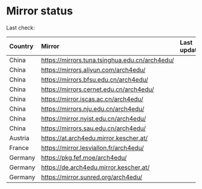 <script src="./time.js"></script>
# Mirror status
Last check: <script type="text/javascript">localize(1708362971.0810041);</script>

|Country|Mirror|Last update|
|:------|:-----|:----------|
|China|https://mirrors.tuna.tsinghua.edu.cn/arch4edu/|<script type="text/javascript">localize(1708324475);</script>|
|China|https://mirrors.aliyun.com/arch4edu/|<script type="text/javascript">localize(1708324475);</script>|
|China|https://mirrors.bfsu.edu.cn/arch4edu/|<script type="text/javascript">localize(1708324475);</script>|
|China|https://mirrors.cernet.edu.cn/arch4edu/|<script type="text/javascript">localize(1708324475);</script>|
|China|https://mirror.iscas.ac.cn/arch4edu/|<script type="text/javascript">localize(1708324475);</script>|
|China|https://mirrors.nju.edu.cn/arch4edu/|<script type="text/javascript">localize(1708280854);</script>|
|China|https://mirror.nyist.edu.cn/arch4edu/|<script type="text/javascript">localize(1708324475);</script>|
|China|https://mirrors.sau.edu.cn/arch4edu/|<script type="text/javascript">localize(1708324475);</script>|
|Austria|https://at.arch4edu.mirror.kescher.at/|<script type="text/javascript">localize(1708324475);</script>|
|France|https://mirror.lesviallon.fr/arch4edu/|<script type="text/javascript">localize(1708324475);</script>|
|Germany|https://pkg.fef.moe/arch4edu/|<script type="text/javascript">localize(1708324475);</script>|
|Germany|https://de.arch4edu.mirror.kescher.at/|<script type="text/javascript">localize(1708324475);</script>|
|Germany|https://mirror.sunred.org/arch4edu/|<script type="text/javascript">localize(1708324475);</script>|

<script src="./tablefilter/tablefilter.js"></script>
<script src="./table.js"></script>
